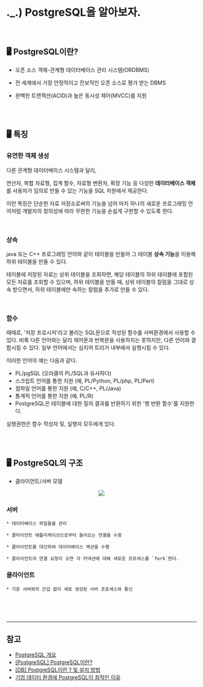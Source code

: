 # ._.) PostgreSQL을 알아보자.
### 

<br/>

## 🖥 PostgreSQL이란?

* 오픈 소스 객체-관계형 데이터베이스 관리 시스템(ORDBMS)

* 전 세계에서 가장 안정적이고 진보적인 오픈 소스로 평가 받는 DBMS

* 완벽한 트랜잭션(ACID)과 높은 동시성 제어(MVCC)를 지원

<br/><br/>

## 🖥 특징

### 유연한 객체 생성

다른 관계형 데이터베이스 시스템과 달리,

연산자, 복합 자료형, 집계 함수, 자료형 변환자, 확장 기능 등 다양한 **데이터베이스 객체**를 사용자가 임의로 만들 수 있는 기능을 SQL 차원에서 제공한다.

이런 특징은 단순한 자료 저장소로써의 기능을 넘어 마치 하나의 새로운 프로그래밍 언어처럼 개발자의 창의성에 따라 무한한 기능을 손쉽게 구현할 수 있도록 한다.

<br/>

### 상속

java 또는 C++ 프로그래밍 언어와 같이 테이블을 만들어 그 테이블 **상속 기능**을 이용해 하위 테이블을 만들 수 있다.

테이블에 저장된 자료는 상위 테이블을 조회하면, 해당 테이블의 하위 테이블에 포함된 모든 자료를 조회할 수 있으며, 하위 테이블을 만들 때, 상위 테이블의 칼럼을 그대로 상속 받으면서, 하위 테이블에만 속하는 칼럼을 추가로 만들 수 있다.

<br/>

### 함수

때때로, '저장 프로시저'라고 불리는 SQL문으로 작성된 함수를 서버환경에서 사용할 수 있다. 비록 다른 언어와는 달리 제어문과 반복문을 사용하지는 못하지만, 다른 언어와 결합시킬 수 있다. 일부 언어에서는 심지어 트리거 내부에서 실행시킬 수 있다.

이러한 언어의 예는 다음과 같다.

* PL/pgSQL (오라클의 PL/SQL과 유사하다)
* 스크립트 언어를 통한 지원 (예, PL/Python, PL/php, PL/Perl)
* 컴파일 언어를 통한 지원 (예, C/C++, PL/Java)
* 통계적 언어를 통한 지원 (예, PL/R)
* PostgreSQL은 테이블에 대한 질의 결과를 반환하기 위한 '행 반환 함수'를 지원한다.

실행권한은 함수 작성자 및, 실행자 모두에게 있다.

<br/><br/>

## 🖥 PostgreSQL의 구조

* 클라이언트/서버 모델

<p align="center">
<img src="../img/postgresql.png">
</p>

### 서버

    * 데이터베이스 파일들을 관리

    * 클라이언트 애플리케이션으로부터 들어오는 연결을 수용

    * 클라이언트를 대신하여 데이터베이스 액션을 수행

    * 클라이언트의 연결 요청이 오면 각 커넥션에 대해 새로운 프로세스를 `fork`한다.

### 클라이언트

    * 기존 서버와의 간섭 없이 새로 생성된 서버 프로세스와 통신

<br/><br/><br/>
***

## 참고
* [PostgreSQL 개요](https://guide-fin.ncloud-docs.com/docs/database-postgresql-postgresqloverview)
* [[PostgreSQL] PostgreSQL이란?](https://mangkyu.tistory.com/m/71)
* [[DB] PostgreSQL이란 ? 및 설치 방법](https://learning-e.tistory.com/m/25)
* [기업 데이터 환경에 PostgreSQL이 최적인 이유
](https://bitnine.tistory.com/m/516)